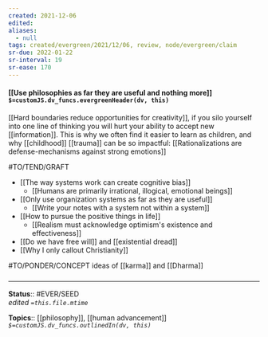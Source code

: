 ```yaml
---
created: 2021-12-06 
edited: 
aliases:
  - null
tags: created/evergreen/2021/12/06, review, node/evergreen/claim
sr-due: 2022-01-22
sr-interval: 19
sr-ease: 170
---
```


#### [[Use philosophies as far they are useful and nothing more]] `$=customJS.dv_funcs.evergreenHeader(dv, this)`

[[Hard boundaries reduce opportunities for creativity]], if you silo yourself into one line of thinking you will hurt your ability to accept new [[information]]. This is why we often find it easier to learn as children, and why [[childhood]] [[trauma]] can be so impactful: 
[[Rationalizations are defense-mechanisms against strong emotions]]

#TO/TEND/GRAFT 
- [[The way systems work can create cognitive bias]]
	- [[Humans are primarily irrational, illogical, emotional beings]]
- [[Only use organization systems as far as they are useful]]
	- [[Write your notes with a system not within a system]]
- [[How to pursue the positive things in life]]
	- [[Realism must acknowledge optimism's existence and effectiveness]]
- [[Do we have free will]] and [[existential dread]]
- [[Why I only callout Christianity]]


#TO/PONDER/CONCEPT ideas of [[karma]] and [[Dharma]]
### <hr class="footnote"/>

**Status**:: #EVER/SEED  
*edited `=this.file.mtime`*

**Topics**:: [[philosophy]], [[human advancement]]
*`$=customJS.dv_funcs.outlinedIn(dv, this)`*
